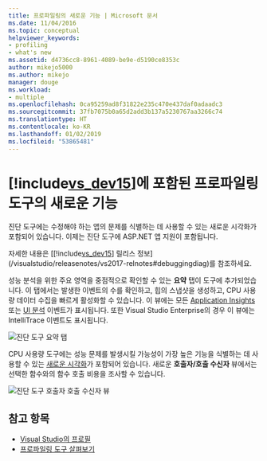 ```yaml
---
title: 프로파일링의 새로운 기능 | Microsoft 문서
ms.date: 11/04/2016
ms.topic: conceptual
helpviewer_keywords:
- profiling
- what's new
ms.assetid: d4736cc8-8961-4089-be9e-d5190ce8353c
author: mikejo5000
ms.author: mikejo
manager: douge
ms.workload:
- multiple
ms.openlocfilehash: 0ca95259ad8f31822e235c470e437daf0adaadc3
ms.sourcegitcommit: 37fb7075b0a65d2add3b137a5230767aa3266c74
ms.translationtype: HT
ms.contentlocale: ko-KR
ms.lasthandoff: 01/02/2019
ms.locfileid: "53865481"
---
```

# <a name="whats-new-in-profiling-tools-in-includevsdev15miscincludesvsdev15mdmd"></a>[!include[vs_dev15](../misc/includes/vs_dev15_md.md)]에 포함된 프로파일링 도구의 새로운 기능

진단 도구에는 수정해야 하는 앱의 문제를 식별하는 데 사용할 수 있는 새로운 시각화가 포함되어 있습니다. 이제는 진단 도구에 ASP.NET 앱 지원이 포함됩니다.

자세한 내용은 [[!include[vs_dev15](../misc/includes/vs_dev15_md.md)] 릴리스 정보](/visualstudio/releasenotes/vs2017-relnotes#debuggingdiag)를 참조하세요.

성능 분석을 위한 주요 영역을 중점적으로 확인할 수 있는 **요약** 탭이 도구에 추가되었습니다. 이 탭에서는 발생한 이벤트의 수를 확인하고, 힙의 스냅샷을 생성하고, CPU 사용량 데이터 수집을 빠르게 활성화할 수 있습니다. 이 뷰에는 모든 [Application Insights](https://azure.microsoft.com/en-us/documentation/articles/app-insights-visual-studio/) 또는 [UI 분석](/visualstudio/releasenotes/vs2017-relnotes#UIAnalysis) 이벤트가 표시됩니다. 또한 Visual Studio Enterprise의 경우 이 뷰에는 IntelliTrace 이벤트도 표시됩니다.

![진단 도구 요약 탭](../profiling/media/DiagToolsSummaryTab-2.png "DiagToolsSummaryTab")

CPU 사용량 도구에는 성능 문제를 발생시킬 가능성이 가장 높은 기능을 식별하는 데 사용할 수 있는 [새로운 시각화](../profiling/Beginners-Guide-to-Performance-Profiling.md)가 포함되어 있습니다. 새로운 **호출자/호출 수신자** 뷰에서는 선택한 함수와의 함수 호출 비용을 조사할 수 있습니다.

![진단 도구 호출자 호출 수신자 뷰](../profiling/media/DiagToolsCallerCallee.png "DiagToolsCallerCallee")

## <a name="see-also"></a>참고 항목

- [Visual Studio의 프로필](../profiling/index.md)
- [프로파일링 도구 살펴보기](../profiling/profiling-feature-tour.md)